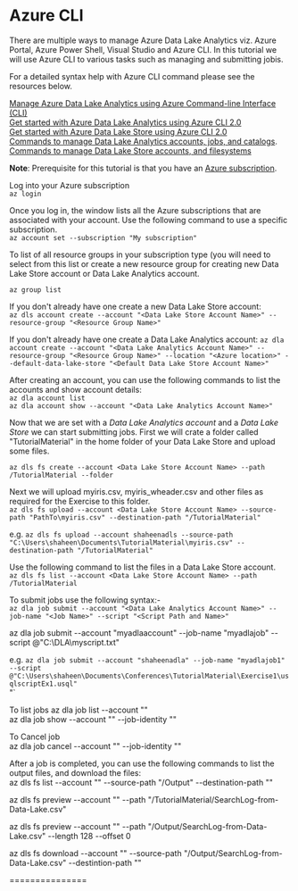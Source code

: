 # Azure CLI

There are multiple ways to manage Azure Data Lake Analytics viz. Azure Portal, Azure Power Shell, Visual Studio and Azure CLI. In this tutorial we will use Azure CLI to various tasks such as managing and submitting jobis.

For a detailed syntax help with Azure CLI command please see the resources below. 

[Manage Azure Data Lake Analytics using Azure Command-line Interface (CLI)](https://docs.microsoft.com/en-us/azure/data-lake-analytics/data-lake-analytics-manage-use-cli)  
[Get started with Azure Data Lake Analytics using Azure CLI 2.0](https://docs.microsoft.com/en-us/azure/data-lake-analytics/data-lake-analytics-get-started-cli2)  
[Get started with Azure Data Lake Store using Azure CLI 2.0](https://docs.microsoft.com/en-us/azure/data-lake-store/data-lake-store-get-started-cli-2.0)   
[Commands to manage Data Lake Analytics accounts, jobs, and catalogs](https://docs.microsoft.com/en-us/cli/azure/dla).   
[Commands to manage Data Lake Store accounts, and filesystems](https://docs.microsoft.com/en-us/cli/azure/dls)

**Note**: Prerequisite for this tutorial is that you have an [Azure subscription](https://azure.microsoft.com/en-us/free/). 

Log into your Azure subscription  
`az login`

Once you log in, the window lists all the Azure subscriptions that are associated with your account. Use the following command to use a specific subscription.  
`az account set --subscription "My subscription"`

To list of all resource groups in your subscription type (you will need to select from this list or create a new resource group for creating new Data Lake Store account or Data Lake Analytics account.  

`az group list` 

If you don't already have one create a new Data Lake Store account:  
`az dls account create --account "<Data Lake Store Account Name>" --resource-group "<Resource Group Name>"`

If you don't already have one create a Data Lake Analytics account:
`az dla account create --account "<Data Lake Analytics Account Name>" --resource-group "<Resource Group Name>" --location "<Azure location>" --default-data-lake-store "<Default Data Lake Store Account Name>"`


After creating an account, you can use the following commands to list the accounts and show account details:  
`az dla account list`  
`az dla account show --account "<Data Lake Analytics Account Name>"`


Now that we are set with a *Data Lake Analytics account* and a *Data Lake Store* we can start submitting jobs. First we will crate a folder called "TutorialMaterial" in the home folder of your Data Lake Store and upload some files.

`az dls fs create --account <Data Lake Store Account Name> --path /TutorialMaterial --folder`

Next we will upload myiris.csv, myiris_wheader.csv and other files as required for the Exercise to this folder.  
`az dls fs upload --account <Data Lake Store Account Name> --source-path "PathTo\myiris.csv" --destination-path "/TutorialMaterial"`

e.g. `az dls fs upload --account shaheenadls --source-path "C:\Users\shaheen\Documents\TutorialMaterial\myiris.csv" --destination-path "/TutorialMaterial"`

Use the following command to list the files in a Data Lake Store account.  
`az dls fs list --account <Data Lake Store Account Name> --path /TutorialMaterial`

To submit jobs use the following syntax:-   
`az dla job submit --account "<Data Lake Analytics Account Name>" --job-name "<Job Name>" --script "<Script Path and Name>"`  

az dla job submit --account "myadlaaccount" --job-name "myadlajob" --script @"C:\DLA\myscript.txt"  

e.g. `az dla job submit --account "shaheenadla" --job-name "myadlajob1" --script @"C:\Users\shaheen\Documents\Conferences\TutorialMaterial\Exercise1\usqlscriptEx1.usql"`  
"`

To list jobs
az dla job list --account "<Data Lake Analytics Account Name>"  
az dla job show --account "<Data Lake Analytics Account Name>" --job-identity "<Job Id>"  


To Cancel job  
az dla job cancel --account "<Data Lake Analytics Account Name>" --job-identity "<Job Id>"  

After a job is completed, you can use the following commands to list the output files, and download the files:  
az dls fs list --account "<Data Lake Store Account Name>" --source-path "/Output" --destination-path "<Destintion>"  

az dls fs preview --account "<Data Lake Store Account Name>" --path "/TutorialMaterial/SearchLog-from-Data-Lake.csv"  

az dls fs preview --account "<Data Lake Store Account Name>" --path "/Output/SearchLog-from-Data-Lake.csv" --length 128 --offset 0  

az dls fs download --account "<Data Lake Store Account Name>" --source-path "/Output/SearchLog-from-Data-Lake.csv" --destintion-path "<Destination Path and File Name>"  



===============

